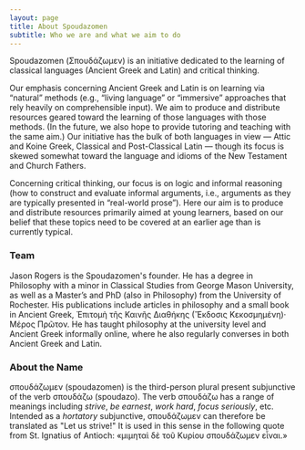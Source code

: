 ```yaml
---
layout: page
title: About Spoudazomen
subtitle: Who we are and what we aim to do
---
```


Spoudazomen (Σπουδάζωμεν) is an initiative dedicated to the learning of classical languages (Ancient Greek and Latin) and critical thinking.

Our emphasis concerning Ancient Greek and Latin is on learning via “natural” methods (e.g., “living language” or “immersive” approaches that rely heavily on comprehensible input). We aim to produce and distribute resources geared toward the learning of those languages with those methods. (In the future, we also hope to provide tutoring and teaching with the same aim.) Our initiative has the bulk of both languages in view — Attic and Koine Greek, Classical and Post-Classical Latin — though its focus is skewed somewhat toward the language and idioms of the New Testament and Church Fathers.

Concerning critical thinking, our focus is on logic and informal reasoning (how to construct and evaluate informal arguments, i.e., arguments as they are typically presented in “real-world prose”). Here our aim is to produce and distribute resources primarily aimed at young learners, based on our belief that these topics need to be covered at an earlier age than is currently typical.

### Team

Jason Rogers is the Spoudazomen's founder. He has a degree in Philosophy with a minor in Classical Studies from George Mason University, as well as a Master’s and PhD (also in Philosophy) from the University of Rochester. His publications include articles in philosophy and a small book in Ancient Greek, Ἐπιτομὴ τῆς Καινῆς Διαθήκης (Ἔκδοσις Κεκοσμημένη)· Μέρος Πρῶτον. He has taught philosophy at the university level and Ancient Greek informally online, where he also regularly converses in both Ancient Greek and Latin.

### About the Name

σπουδάζωμεν (spoudazomen) is the third-person plural present subjunctive of the verb σπουδάζω (spoudazo). The verb σπουδάζω has a range of meanings including _strive_, _be earnest_, _work hard_, _focus seriously_, etc. Intended as a _hortatory_ subjunctive, σπουδάζωμεν can therefore be translated as "Let us strive!" It is used in this sense in the following quote from St. Ignatius of Antioch: «μιμηταὶ δὲ τοῦ Kυρίου σπουδάζωμεν εἶναι.»
